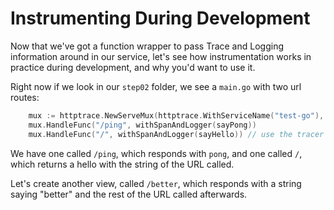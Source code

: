# Instrumenting During Development

Now that we've got a function wrapper to pass Trace and Logging information around in our service, let's see how instrumentation works in practice during development, and why you'd want to use it.

Right now if we look in our `step02` folder, we see a `main.go` with two url routes:

```go
	mux := httptrace.NewServeMux(httptrace.WithServiceName("test-go"), httptrace.WithAnalytics(true)) // init the http tracer
	mux.HandleFunc("/ping", withSpanAndLogger(sayPong))
	mux.HandleFunc("/", withSpanAndLogger(sayHello)) // use the tracer to handle the urls
```

We have one called `/ping`, which responds with `pong`, and one called `/`, which returns a hello with the string of the URL called.

Let's create another view, called `/better`, which responds with a string saying "better" and the rest of the URL called afterwards.